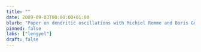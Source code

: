 ```yaml
---
title: ""
date: 2009-09-03T00:00:00+01:00
blurb: "Paper on dendritic oscillations with Michiel Remme and Boris Gutkin is published in PLoS Computational Biology"
pinned: false
labs: ["lengyel"]
draft: false
---
```

